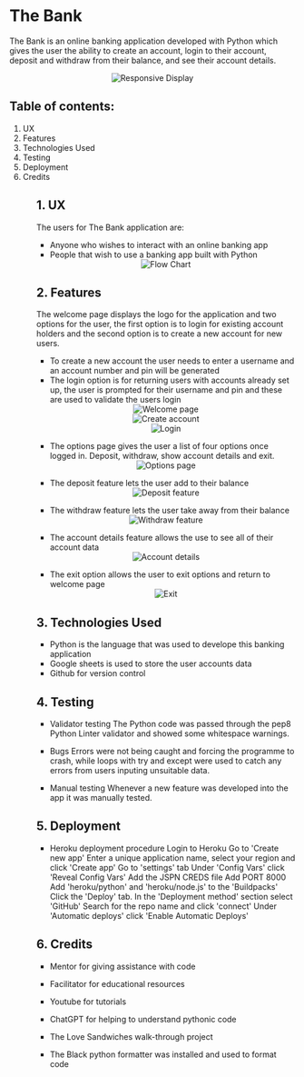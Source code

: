 # The Bank
The Bank is an online banking application developed with Python which gives the user the ability to create an account, login to their account, deposit and withdraw from their balance, and see their account details.

<div align="center">
  <img src="assets/responsive.PNG" alt="Responsive Display">
</div>

## Table of contents:

<ol>
    <li>UX</li>
    <li>Features</li>
    <li>Technologies Used</li>
    <li>Testing</li>
    <li>Deployment</li>
    <li>Credits</li>
<ol>

## 1. UX

The users for The Bank application are:
- Anyone who wishes to interact with an online banking app
- People that wish to use a banking app built with Python

<div align="center">
  <img src="assets/flow_chart.PNG" alt="Flow Chart">
</div>

## 2. Features

The welcome page displays the logo for the application and two options for the user,
the first option is to login for existing account holders and the second option is 
to create a new account for new users.
- To create a new account the user needs to enter a username and an account number
and pin will be generated
- The login option is for returning users with accounts already set up, the user is
prompted for their username and pin and these are used to validate the users login 

<div align="center">
  <img src="assets/welcome_page.PNG" alt="Welcome page">
</div>
<div align="center">
  <img src="assets/create_new_acc.PNG" alt="Create account">
</div>
<div align="center">
  <img src="assets/login.PNG" alt="Login">
</div>

- The options page gives the user a list of four options once logged in. Deposit, withdraw, show account
 details and exit.

<div align="center">
  <img src="assets/options.PNG" alt="Options page">
</div>

- The deposit feature lets the user add to their balance

<div align="center">
  <img src="assets/deposit.PNG" alt="Deposit feature">
</div>

- The withdraw feature lets the user take away from their balance

<div align="center">
  <img src="assets/withdraw.PNG" alt="Withdraw feature">
</div>

- The account details feature allows the use to see all of their account data

<div align="center">
  <img src="assets/acc_details.PNG" alt="Account details">
</div>

- The exit option allows the user to exit options and return to welcome page

<div align="center">
  <img src="assets/exit.PNG" alt="Exit">
</div>

## 3. Technologies Used

- Python is the language that was used to develope this banking application
- Google sheets is used to store the user accounts data
- Github for version control

## 4. Testing

- Validator testing
The Python code was passed through the pep8 Python Linter validator and showed some whitespace warnings.

- Bugs
Errors were not being caught and forcing the programme to crash, while loops with try and except were
used to catch any errors from users inputing unsuitable data.

- Manual testing
Whenever a new feature was developed into the app it was manually tested.

## 5. Deployment

- Heroku deployment procedure
Login to Heroku
Go to 'Create new app'
Enter a unique application name, select your region and click 'Create app'
Go to 'settings' tab
Under 'Config Vars' click 'Reveal Config Vars'
Add the JSPN CREDS file
Add PORT 8000
Add 'heroku/python' and 'heroku/node.js' to the 'Buildpacks'
Click the 'Deploy' tab.
In the 'Deployment method' section select 'GitHub'
Search for the repo name and click 'connect'
Under 'Automatic deploys' click 'Enable Automatic Deploys'

## 6. Credits

- Mentor for giving assistance with code 
- Facilitator for educational resources
- Youtube for tutorials
- ChatGPT for helping to understand pythonic code
- The Love Sandwiches walk-through project

- The Black python formatter was installed and used to format code
